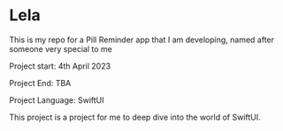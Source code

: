 # Lela
This is my repo for a Pill Reminder app that I am developing, named after someone very special to me

Project start: 4th April 2023 

Project End: TBA

Project Language: SwiftUI

This project is a project for me to deep dive into the world of SwiftUI. 
